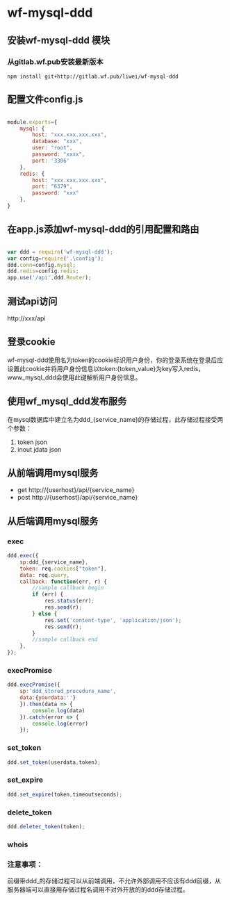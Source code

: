 # wf-mysql-ddd


## 安装wf-mysql-ddd 模块

### 从gitlab.wf.pub安装最新版本
```shell
npm install git+http://gitlab.wf.pub/liwei/wf-mysql-ddd
```

## 配置文件config.js
``` javascript

module.exports={
    mysql: {
        host: "xxx.xxx.xxx.xxx",
        database: "xxx",
        user: "root",
        password: "xxxx",
        port: '3306'
    },
    redis: {
        host: "xxx.xxx.xxx.xxx",
        port: "6379",
        password: "xxx"
    },
}

```


## 在app.js添加wf-mysql-ddd的引用配置和路由

``` javascript

var ddd = require('wf-mysql-ddd');
var config=require('.\config');
ddd.conn=config.mysql;
ddd.redis=config.redis;
app.use('/api',ddd.Router);

```

## 测试api访问

http://xxx/api


## 登录cookie

wf-mysql-ddd使用名为token的cookie标识用户身份，你的登录系统在登录后应设置此cookie并将用户身份信息以token:{token_value}为key写入redis，www_mysql_ddd会使用此键解析用户身份信息。

## 使用wf_mysql_ddd发布服务

在mysql数据库中建立名为ddd_{service_name}的存储过程，此存储过程接受两个参数：

1. token json
2. inout jdata json


## 从前端调用mysql服务

* get http://{userhost}/api/{service_name}
* post http://{userhost}/api/{service_name}

## 从后端调用mysql服务

### exec
```javascript
ddd.exec({
    sp:ddd_{service_name},
    token: req.cookies["token"],
    data: req.query,
    callback: function(err, r) {
        //sample callback begin
        if (err) {
            res.status(err);
            res.send(r);
        } else {
            res.set('content-type', 'application/json');
            res.send(r);
        }
        //sample callback end
    },
});
```
### execPromise
```javascript
ddd.execPromise({
    sp:'ddd_stored_procedure_name',
    data:{yourdata:''}
    }).then(data => {
        console.log(data)
    }).catch(error => {
        console.log(error)
    });
```

### set_token
```javascript
ddd.set_token(userdata,token);

```
### set_expire
```javascript
ddd.set_expire(token,timeoutseconds);

```

### delete_token
```javascript
ddd.deletec_token(token);
```
### whois

###



### 注意事项：

前缀带ddd_的存储过程可以从前端调用，不允许外部调用不应该有ddd前缀，从服务器端可以直接用存储过程名调用不对外开放的的ddd存储过程。


